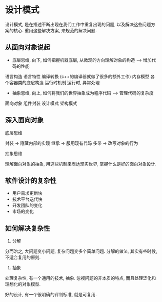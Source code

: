 # 设计模式

设计模式, 是在描述不断出现在我们工作中重复出现的问题, 以及解决这些问题方案的核心. 重用这些解决方案, 来规范的解决问题.

## 从面向对象说起

* 底层思维, 向下, 如何把握机器底层, 从微观的方向理解对象的构造 --> 增加代码的性能

语言构造 语言特性
编译转换 (c++的编译器就做了很多的额外工作)
内存模型 各个容器类的底层构造
运行时机制 运行时, 异常处理

* 抽象思维, 向上, 如何将我们的世界抽象成为程序代码 --> 管理代码的复杂度

面向对象
组件封装
设计模式
架构模式

## 深入面向对象

底层思维

封装 -> 隐藏内部的实现
继承 -> 服用现有代码
多带 -> 改写对象的行为

抽象思维

理解面向对象的抽象, 用这些机制来表达现实世界, 掌握什么是好的面向对象设计.

## 软件设计的复杂性

* 用户需求更新快
* 技术平台迭代快
* 开发团队的变化
* 市场的变化

## 如何解决复杂性

1. 分解

分而治之, 大问题变小问题, 复杂问题变多个简单问题. 分解的做法, 其实有些时候, 不适合复用的原则.

1. 抽象

处理复杂性, 有一个通用的技术, 抽象. 忽视问题的非本质的特点, 而且处理泛化和理想化的对象模型.

好的设计, 有一个很明确的评判标准, 就是可复用.
